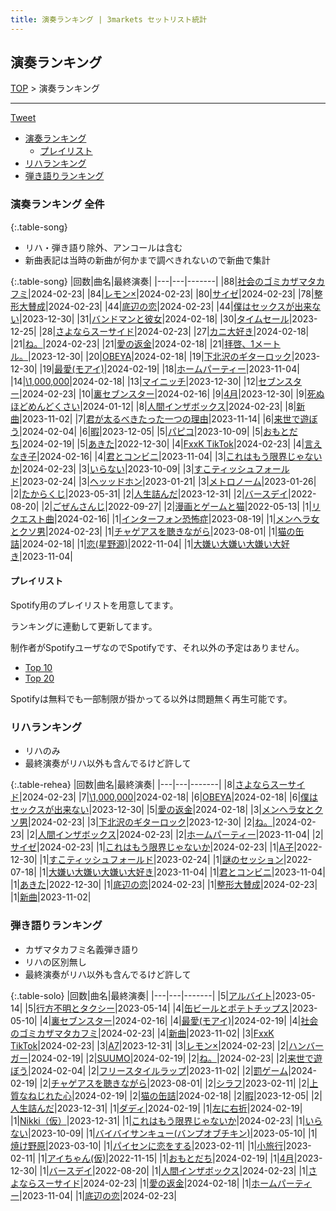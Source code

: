 ```yaml
---
title: 演奏ランキング | 3markets セットリスト統計
---
```

## 演奏ランキング


[TOP](/setlist/) > 演奏ランキング

___

 <a href="https://twitter.com/share?ref_src=twsrc%5Etfw" data-text="3markets[ ]セットリスト > 演奏ランキング" class="twitter-share-button" data-via="3markets" data-hashtags="3markets" data-related="3markets" data-show-count="false">Tweet</a>

* [演奏ランキング](#演奏ランキング)
    * [プレイリスト](#プレイリスト)
* [リハランキング](#リハランキング)
* [弾き語りランキング](#弾き語りランキング)


### 演奏ランキング 全件

{:.table-song}

* リハ・弾き語り除外、アンコールは含む
* 新曲表記は当時の新曲が何かまで調べきれないので新曲で集計

{:.table-song}
|回数|曲名|最終演奏|
|---|---|-------|
|88|[社会のゴミカザマタカフミ](song002.html)|2024-02-23|
|84|[レモン×](song003.html)|2024-02-23|
|80|[サイゼ](song004.html)|2024-02-23|
|78|[整形大賛成](song005.html)|2024-02-23|
|44|[底辺の恋](song008.html)|2024-02-23|
|44|[僕はセックスが出来ない](song006.html)|2023-12-30|
|31|[バンドマンと彼女](song009.html)|2024-02-18|
|30|[タイムセール](song007.html)|2023-12-25|
|28|[さよならスーサイド](song013.html)|2024-02-23|
|27|[カニ大好き](song079.html)|2024-02-18|
|21|[ね。](song076.html)|2024-02-23|
|21|[愛の返金](song012.html)|2024-02-18|
|21|[拝啓、1メートル。](song010.html)|2023-12-30|
|20|[OBEYA](song021.html)|2024-02-18|
|19|[下北沢のギターロック](song015.html)|2023-12-30|
|19|[最愛(モアイ)](song014.html)|2024-02-19|
|18|[ホームパーティー](song011.html)|2023-11-04|
|14|[\1,000,000](song022.html)|2024-02-18|
|13|[マイニッチ](song046.html)|2023-12-30|
|12|[セブンスター](song020.html)|2024-02-23|
|10|[裏セブンスター](song017.html)|2024-02-16|
|9|[4月](song029.html)|2023-12-30|
|9|[死ぬほどめんどくさい](song018.html)|2024-01-12|
|8|[人間インザボックス](song016.html)|2024-02-23|
|8|[新曲](song001.html)|2023-11-02|
|7|[君が太るべきたった一つの理由](song034.html)|2023-11-14|
|6|[来世で遊ぼう](song075.html)|2024-02-04|
|6|[暇](song040.html)|2023-12-05|
|5|[パピコ](song036.html)|2023-10-09|
|5|[おもとだち](song033.html)|2024-02-19|
|5|[あきた](song019.html)|2022-12-30|
|4|[FxxK TikTok](song082.html)|2024-02-23|
|4|[言えなき子](song027.html)|2024-02-16|
|4|[君とコンビニ](song024.html)|2023-11-04|
|3|[これはもう限界じゃないか](song081.html)|2024-02-23|
|3|[いらない](song078.html)|2023-10-09|
|3|[すこティッシュフォールド](song045.html)|2023-02-24|
|3|[ヘッッドホン](song030.html)|2023-01-21|
|3|[メトロノーム](song025.html)|2023-01-26|
|2|[たからくじ](song032.html)|2023-05-31|
|2|[人生詰んだ](song031.html)|2023-12-31|
|2|[バースデイ](song028.html)|2022-08-20|
|2|[ごぜんさんじ](song026.html)|2022-09-27|
|2|[漫画とゲームと猫](song023.html)|2022-05-13|
|1|[リクエスト曲](song086.html)|2024-02-16|
|1|[インターフォン恐怖症](song080.html)|2023-08-19|
|1|[メンヘラ女とクソ男](song072.html)|2024-02-23|
|1|[チャゲアスを聴きながら](song070.html)|2023-08-01|
|1|[猫の缶詰](song041.html)|2024-02-18|
|1|[恋(星野源)](song037.html)|2022-11-04|
|1|[大嫌い大嫌い大嫌い大好き](song035.html)|2023-11-04|


#### プレイリスト

Spotify用のプレイリストを用意してます。

ランキングに連動して更新してます。

制作者がSpotifyユーザなのでSpotifyです、それ以外の予定はありません。

* [Top 10](https://open.spotify.com/playlist/2k4rxGfOCIWZhr0lHnA0Yf)
* [Top 20](https://open.spotify.com/playlist/00msjQPDjFaoAm6IIEM2ka)

Spotifyは無料でも一部制限が掛かってる以外は問題無く再生可能です。

### リハランキング

* リハのみ
* 最終演奏がリハ以外も含んでるけど許して


{:.table-rehea}
|回数|曲名|最終演奏|
|---|---|-------|
|8|[さよならスーサイド](song013.html)|2024-02-23|
|7|[\1,000,000](song022.html)|2024-02-18|
|6|[OBEYA](song021.html)|2024-02-18|
|6|[僕はセックスが出来ない](song006.html)|2023-12-30|
|5|[愛の返金](song012.html)|2024-02-18|
|3|[メンヘラ女とクソ男](song072.html)|2024-02-23|
|3|[下北沢のギターロック](song015.html)|2023-12-30|
|2|[ね。](song076.html)|2024-02-23|
|2|[人間インザボックス](song016.html)|2024-02-23|
|2|[ホームパーティー](song011.html)|2023-11-04|
|2|[サイゼ](song004.html)|2024-02-23|
|1|[これはもう限界じゃないか](song081.html)|2024-02-23|
|1|[A子](song047.html)|2022-12-30|
|1|[すこティッシュフォールド](song045.html)|2023-02-24|
|1|[謎のセッション](song038.html)|2022-07-18|
|1|[大嫌い大嫌い大嫌い大好き](song035.html)|2023-11-04|
|1|[君とコンビニ](song024.html)|2023-11-04|
|1|[あきた](song019.html)|2022-12-30|
|1|[底辺の恋](song008.html)|2024-02-23|
|1|[整形大賛成](song005.html)|2024-02-23|
|1|[新曲](song001.html)|2023-11-02|


### 弾き語りランキング

* カザマタカフミ名義弾き語り
* リハの区別無し
* 最終演奏がリハ以外も含んでるけど許して


{:.table-solo}
|回数|曲名|最終演奏|
|---|---|-------|
|5|[アルバイト](song042.html)|2023-05-14|
|5|[行方不明とタクシー](song039.html)|2023-05-14|
|4|[缶ビールとポテトチップス](song043.html)|2023-05-10|
|4|[裏セブンスター](song017.html)|2024-02-16|
|4|[最愛(モアイ)](song014.html)|2024-02-19|
|4|[社会のゴミカザマタカフミ](song002.html)|2024-02-23|
|4|[新曲](song001.html)|2023-11-02|
|3|[FxxK TikTok](song082.html)|2024-02-23|
|3|[A7](song073.html)|2023-12-31|
|3|[レモン×](song003.html)|2024-02-23|
|2|[ハンバーガー](song084.html)|2024-02-19|
|2|[SUUMO](song083.html)|2024-02-19|
|2|[ね。](song076.html)|2024-02-23|
|2|[来世で遊ぼう](song075.html)|2024-02-04|
|2|[フリースタイルラップ](song074.html)|2023-11-02|
|2|[罰ゲーム](song071.html)|2024-02-19|
|2|[チャゲアスを聴きながら](song070.html)|2023-08-01|
|2|[シラフ](song050.html)|2023-02-11|
|2|[上質なねじれた心](song048.html)|2024-02-19|
|2|[猫の缶詰](song041.html)|2024-02-18|
|2|[暇](song040.html)|2023-12-05|
|2|[人生詰んだ](song031.html)|2023-12-31|
|1|[ダディ](song088.html)|2024-02-19|
|1|[左に右折](song087.html)|2024-02-19|
|1|[Nikki（仮）](song085.html)|2023-12-31|
|1|[これはもう限界じゃないか](song081.html)|2024-02-23|
|1|[いらない](song078.html)|2023-10-09|
|1|[バイバイサンキュー(バンプオブチキン)](song077.html)|2023-05-10|
|1|[焼け野原](song069.html)|2023-03-10|
|1|[パイセンに恋をする](song051.html)|2023-02-11|
|1|[小旅行](song049.html)|2023-02-11|
|1|[アイちゃん(仮)](song044.html)|2022-11-15|
|1|[おもとだち](song033.html)|2024-02-19|
|1|[4月](song029.html)|2023-12-30|
|1|[バースデイ](song028.html)|2022-08-20|
|1|[人間インザボックス](song016.html)|2024-02-23|
|1|[さよならスーサイド](song013.html)|2024-02-23|
|1|[愛の返金](song012.html)|2024-02-18|
|1|[ホームパーティー](song011.html)|2023-11-04|
|1|[底辺の恋](song008.html)|2024-02-23|


<script src="https://cdnjs.cloudflare.com/ajax/libs/jquery/3.6.1/jquery.min.js" integrity="sha512-aVKKRRi/Q/YV+4mjoKBsE4x3H+BkegoM/em46NNlCqNTmUYADjBbeNefNxYV7giUp0VxICtqdrbqU7iVaeZNXA==" crossorigin="anonymous" referrerpolicy="no-referrer"></script>
<script src="https://cdnjs.cloudflare.com/ajax/libs/jquery.tablesorter/2.31.3/js/jquery.tablesorter.min.js" integrity="sha512-qzgd5cYSZcosqpzpn7zF2ZId8f/8CHmFKZ8j7mU4OUXTNRd5g+ZHBPsgKEwoqxCtdQvExE5LprwwPAgoicguNg==" crossorigin="anonymous" referrerpolicy="no-referrer"></script>
<link rel="stylesheet" href="https://cdnjs.cloudflare.com/ajax/libs/jquery.tablesorter/2.31.3/css/theme.default.min.css" integrity="sha512-wghhOJkjQX0Lh3NSWvNKeZ0ZpNn+SPVXX1Qyc9OCaogADktxrBiBdKGDoqVUOyhStvMBmJQ8ZdMHiR3wuEq8+w==" crossorigin="anonymous" referrerpolicy="no-referrer" />
<script>
$(function() {
    $(".table-song").tablesorter();
    $(".table-rehea").tablesorter();
    $(".table-solo").tablesorter();
});
</script>

<script async src="https://platform.twitter.com/widgets.js" charset="utf-8"></script>